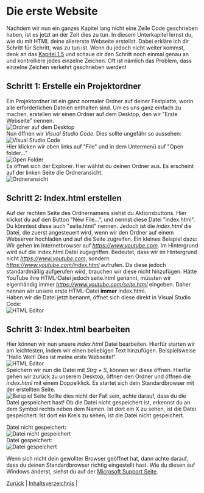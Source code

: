# Die erste Website
Nachdem wir nun ein ganzes Kapitel lang nicht eine Zeile Code geschrieben haben, ist es jetzt an der Zeit dies zu tun. In diesem Unterkapitel lernst du, wie du mit HTML deine allererste Webseite erstellst. Dabei erkläre ich dir Schritt für Schritt, was zu tun ist. Wenn du jedoch nicht weiter kommst, denk an das [Kapitel 1.5](../1.%20Kapitel/1.5%20Was%20tun%20bei%20Problemen.md) und schaue dir den Schritt noch einmal genau an und kontrolliere jedes einzelne Zeichen. Oft ist nämlich das Problem, dass einzelne Zeichen verkehrt geschrieben werden!<br>

## Schritt 1: Erstelle ein Projektordner
Ein Projektordner ist ein ganz normaler Ordner auf deiner Festplatte, worin alle erforderlichen Dateien enthalten sind. Um es uns ganz einfach zu machen, erstellen wir einen Ordner auf dem Desktop, den wir "Erste Webseite" nennen.<br>
![Ordner auf dem Desktop](./assets/Desktop%20Ordner.png)<br>
Nun öffnen wir _Visual Studio Code_. Dies sollte ungefähr so aussehen:<br>
![Visual Studio Code](./assets/Visual%20Studio%20Code.png)<br>
Hier klicken wir oben links auf "File" und in dem Untermenü auf "Open folder..."<br>
![Open Folder](./assets/Open%20Folder.png)<br>
Es öffnet sich der Explorer. Hier wählst du deinen Ordner aus. Es erscheint auf der linken Seite die Ordneransicht.<br>
![Ordneransicht](./assets/Ordneransicht.png)<br>

## Schritt 2: Index.html erstellen
Auf der rechten Seite des Ordnernamens siehst du Aktionsbuttons. Hier klickst du auf den Button "New File...", und nennst diese Datei "index.html". Du könntest diese auch "seite.html" nennen. Jedoch ist die _index.html_ die Datei, die zuerst angesteuert wird, wenn wir den Ordner auf einem Webserver hochladen und auf die Seite zugreifen.
Ein kleines Beispiel dazu:<br>
Wir gehen im Internetbrowser auf _https://www.youtube.com_. Im Hintergrund wird auf die index.html Datei zugegriffen. Bedeutet, dass wir im Hintergrund nicht _https://www.youtube.com_, sondern _https://www.youtube.com/index.html_ aufrufen. Da diese jedoch standardmäßig aufgerufen wird, brauchen wir diese nicht hinzufügen. Hätte YouTube ihre HTML-Datei jedoch seite.html genannt, müssten wir eigenhändig immer _https://www.youtube.com/seite.html_ eingeben. Daher nennen wir unsere erste HTML-Datei **immer** index.html.<br>
Haben wir die Datei jetzt benannt, öffnet sich diese direkt in Visual Studio Code:<br>
![HTML Editor](./assets/HTML%20Editor.png)<br>

## Schritt 3: Index.html bearbeiten
Hier können wir nun unsere _index.html_ Datei bearbeiten. Hierfür starten wir am leichtesten, indem wir einen beliebigen Text hinzufügen. Beispielsweise "Hallo Welt! Dies ist meine erste Webseite!". <br>
![HTML Editor](./assets/Beispiel%20Seite%20im%20Editor.png)<br>
Speichern wir nun die Datei mit _Strg + S_, können wir diese öffnen. Hierfür gehen wir zurück zu unserem Desktop, öffnen den Ordner und öffnen die _index.html_ mit einem Doppelklick. Es startet sich dein Standardbrowser mit der erstellten Seite.<br>
![Beispiel Seite](./assets/Beispiel%20Seite.png)
Sollte dies nicht der Fall sein, achte darauf, dass du die Datei gespeichert hast! Ob die Datei nicht gespeichert ist, erkennst du an dem Symbol rechts neben dem Namen. Ist dort ein X zu sehen, ist die Datei gespeichert. Ist dort ein Kreis zu sehen, ist die Datei nicht gespeichert.<br>

Datei nicht gespeichert:<br>
![Datei nicht gespeichert](./assets/Datei%20nicht%20gespeichert.png)<br>
Datei gespeichert:<br>
![Datei gespeichert](./assets/Datei%20gespeichert.png)<br>

Wenn sich nicht dein gewollter Browser geöffnet hat, dann achte darauf, dass du deinen Standardbrowser richtig eingestellt hast. Wie du diesen auf Windows änderst, siehst du auf der [Microsoft Support Seite](https://support.microsoft.com/de-de/windows/ändern-des-standardbrowsers-in-windows-020c58c6-7d77-797a-b74e-8f07946c5db6).

[Zurück](./2.0%20Was%20ist%20HTML%20+%20Entstehungsgeschichte.md) |
[Inhaltsverzeichnis](../README.md) |